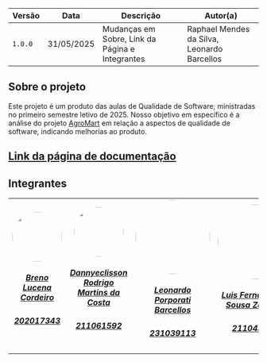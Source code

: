 | Versão | Data | Descrição  |  Autor(a) |
|--------|------|------------|-----------|
|`1.0.0`| 31/05/2025 | Mudanças em Sobre, Link da Página e Integrantes | Raphael Mendes da Silva, Leonardo Barcellos |

## Sobre o projeto
   Este projeto é um produto das aulas de Qualidade de Software, ministradas no primeiro semestre letivo de 2025. Nosso objetivo em específico é a análise do projeto [AgroMart](https://github.com/AgroMart) em relação a aspectos de qualidade de software, indicando melhorias ao produto.


## [Link da página de documentação](https://agromart.github.io/docs/docs/intro/)

## Integrantes

<center>
<table style="margin-left: auto; margin-right: auto;">
    <tr>
        <td align="center">
            <a href="https://github.com/BrenoLUCO">
                <img style="border-radius: 50%; width: 100px; heigth: 100px" src="https://avatars.githubusercontent.com/u/82223777" />
                <h5 class="text-center">Breno Lucena Cordeiro</h5>
                <h5 class="text-center">202017343</h5>
            </a>
        </td>
        <td align="center">
            <a href="https://github.com/Dannyeclisson">
                <img style="border-radius: 50%;  width: 100px; heigth: 100px" src="https://avatars.githubusercontent.com/u/69489124"/>
                <h5 class="text-center">Dannyeclisson Rodrigo Martins da Costa</h5>
                <h5 class="text-center">211061592</h5>
            </a>
                </td><td align="center">
            <a href="https://github.com/oyLeonardo">
                <img style="border-radius: 50%;  width: 150px;heigth: 100px" src="https://avatars.githubusercontent.com/u/143723442"/>
                <h5 class="text-center">Leonardo Porporati Barcellos</h5>
                <h5 class="text-center">231039113</h5>
            </a>
        </td><td align="center">
            <a href="https://github.com/ZarbL">
                <img style="border-radius: 50%;  width: 150px;heigth: 100px" src="https://avatars.githubusercontent.com/u/105088227"/>
                <h5 class="text-center">Luis Fernando de Sousa Zarbielli</h5>
                <h5 class="text-center">211043807</h5>
            </a>
        </td><td align="center">
            <a href="https://github.com/14luke08">
                <img style="border-radius: 50%;  width: 150px;heigth: 100px" src="https://avatars.githubusercontent.com/u/119440440"/>
                <h5 class="text-center">Mateus Santos Negrini </h5>
                <h5 class="text-center">200024825</h5>
            </a>
        </td><td align="center">
            <a href="https://github.com/Raphides">
                <img style="border-radius: 50%;  width: 150px;heigth: 100px" src="https://avatars.githubusercontent.com/u/89037051"/>
                <h5 class="text-center">Raphael Mendes da Silva</h5>
                <h5 class="text-center">211039690</h5>
            </a>
        </td>       
</table>

